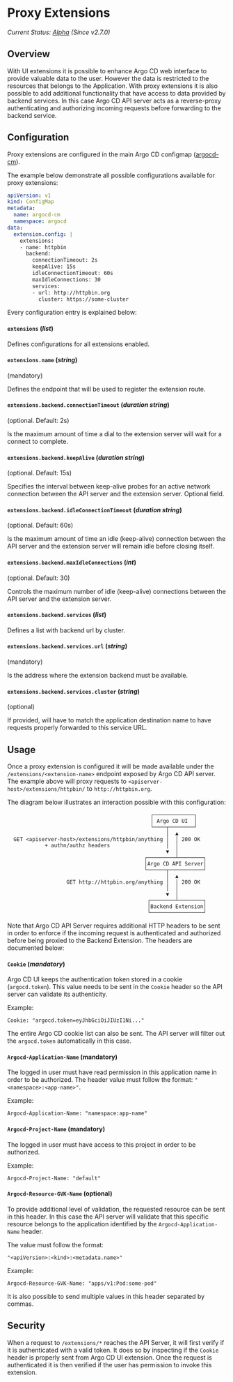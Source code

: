 # Proxy Extensions
*Current Status: [Alpha][1] (Since v2.7.0)*

## Overview

With UI extensions it is possible to enhance Argo CD web interface to
provide valuable data to the user. However the data is restricted to
the resources that belongs to the Application. With proxy extensions
it is also possible to add additional functionality that have access
to data provided by backend services. In this case Argo CD API server
acts as a reverse-proxy authenticating and authorizing incoming
requests before forwarding to the backend service.

## Configuration

Proxy extensions are configured in the main Argo CD configmap
([argocd-cm][2]).

The example below demonstrate all possible configurations available
for proxy extensions:

```yaml
apiVersion: v1
kind: ConfigMap
metadata:
  name: argocd-cm
  namespace: argocd
data:
  extension.config: |
    extensions:
    - name: httpbin
      backend:
        connectionTimeout: 2s
        keepAlive: 15s
        idleConnectionTimeout: 60s
        maxIdleConnections: 30
        services:
        - url: http://httpbin.org
          cluster: https://some-cluster
```

Every configuration entry is explained below:

#### `extensions` (*list*)

Defines configurations for all extensions enabled.

#### `extensions.name` (*string*)
(mandatory)

Defines the endpoint that will be used to register the extension
route.

#### `extensions.backend.connectionTimeout` (*duration string*)
(optional. Default: 2s)

Is the maximum amount of time a dial to the extension server will wait
for a connect to complete. 

#### `extensions.backend.keepAlive` (*duration string*)
(optional. Default: 15s)

Specifies the interval between keep-alive probes for an active network
connection between the API server and the extension server. Optional
field.

#### `extensions.backend.idleConnectionTimeout` (*duration string*)
(optional. Default: 60s)

Is the maximum amount of time an idle (keep-alive) connection between
the API server and the extension server will remain idle before
closing itself.

#### `extensions.backend.maxIdleConnections` (*int*)
(optional. Default: 30)

Controls the maximum number of idle (keep-alive) connections between
the API server and the extension server.

#### `extensions.backend.services` (*list*)

Defines a list with backend url by cluster.

#### `extensions.backend.services.url` (*string*)
(mandatory)

Is the address where the extension backend must be available.

#### `extensions.backend.services.cluster` (*string*)
(optional)

If provided, will have to match the application destination name to
have requests properly forwarded to this service URL.

## Usage

Once a proxy extension is configured it will be made available under
the `/extensions/<extension-name>` endpoint exposed by Argo CD API
server. The example above will proxy requests to
`<apiserver-host>/extensions/httpbin/` to `http://httpbin.org`.

The diagram below illustrates an interaction possible with this
configuration:

```
                                              ┌─────────────┐
                                              │ Argo CD UI  │
                                              └────┬────────┘
                                                   │  ▲
  GET <apiserver-host>/extensions/httpbin/anything │  │ 200 OK
            + authn/authz headers                  │  │
                                                   ▼  │
                                            ┌─────────┴────────┐
                                            │Argo CD API Server│
                                            └──────┬───────────┘
                                                   │  ▲
                   GET http://httpbin.org/anything │  │ 200 OK
                                                   │  │
                                                   ▼  │
                                             ┌────────┴────────┐
                                             │Backend Extension│
                                             └─────────────────┘
```

Note that Argo CD API Server requires additional HTTP headers to be
sent in order to enforce if the incoming request is authenticated and
authorized before being proxied to the Backend Extension. The headers
are documented below:

#### `Cookie` (*mandatory*)

Argo CD UI keeps the authentication token stored in a cookie
(`argocd.token`). This value needs to be sent in the `Cookie` header
so the API server can validate its authenticity.

Example: 

    Cookie: "argocd.token=eyJhbGciOiJIUzI1Ni..."

The entire Argo CD cookie list can also be sent. The API server will
filter out the `argocd.token` automatically in this case.


#### `Argocd-Application-Name` (mandatory)

The logged in user must have read permission in this application name
in order to be authorized. The header value must follow the format:
`"<namespace>:<app-name>"`.

Example:

    Argocd-Application-Name: "namespace:app-name"

#### `Argocd-Project-Name` (mandatory)

The logged in user must have access to this project in order to be
authorized.

Example:

    Argocd-Project-Name: "default"

#### `Argocd-Resource-GVK-Name` (optional)

To provide additional level of validation, the requested resource can
be sent in this header. In this case the API server will validate that
this specific resource belongs to the application identified by the
`Argocd-Application-Name` header.

The value must follow the format:

    "<apiVersion>:<kind>:<metadata.name>"

Example:

    Argocd-Resource-GVK-Name: "apps/v1:Pod:some-pod"

It is also possible to send multiple values in this header separated
by commas.

## Security

When a request to `/extensions/*` reaches the API Server, it will
first verify if it is authenticated with a valid token. It does so by
inspecting if the `Cookie` header is properly sent from Argo CD UI
extension. Once the request is authenticated it is then verified if the
user has permission to invoke this extension. 

[1]: https://github.com/argoproj/argoproj/blob/master/community/feature-status.md
[2]: https://argo-cd.readthedocs.io/en/stable/operator-manual/argocd-cm.yaml
